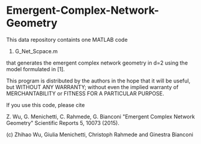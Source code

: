 # Emergent-Complex-Network-Geometry

This data repository containts one MATLAB code

1) G_Net_Scpace.m

that generates the emergent complex network geometry in d=2 using the model
formulated in [1].

 This program is distributed by the authors in the hope that it will be 
 useful, but WITHOUT ANY WARRANTY; without even the implied warranty of
 MERCHANTABILITY or FITNESS FOR A PARTICULAR PURPOSE.

 If you use this code, please cite 
 
Z. Wu, G. Menichetti, C. Rahmede, G. Bianconi
"Emergent Complex Network Geometry"
Scientific Reports 5, 10073 (2015).

 (c) Zhihao Wu, Giulia Menichetti, Christoph Rahmede and Ginestra Bianconi
